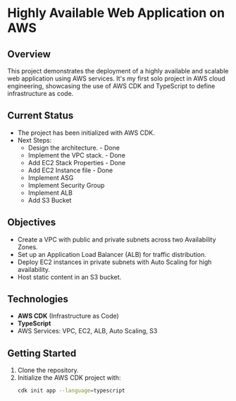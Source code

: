 
# Highly Available Web Application on AWS

## Overview
This project demonstrates the deployment of a highly available and scalable web application using AWS services. It's my first solo project in AWS cloud engineering, showcasing the use of AWS CDK and TypeScript to define infrastructure as code.

## Current Status
- The project has been initialized with AWS CDK.
- Next Steps:
  - Design the architecture. - Done 
  - Implement the VPC stack. - Done
  - Add EC2 Stack Properties - Done
  - Add EC2 Instance file    - Done
  - Implement ASG
  - Implement Security Group
  - Implement ALB 
  - Add S3 Bucket 

## Objectives
- Create a VPC with public and private subnets across two Availability Zones.
- Set up an Application Load Balancer (ALB) for traffic distribution.
- Deploy EC2 instances in private subnets with Auto Scaling for high availability.
- Host static content in an S3 bucket.

## Technologies
- **AWS CDK** (Infrastructure as Code)
- **TypeScript**
- AWS Services: VPC, EC2, ALB, Auto Scaling, S3

## Getting Started
1. Clone the repository.
2. Initialize the AWS CDK project with:
   ```bash
   cdk init app --language=typescript

